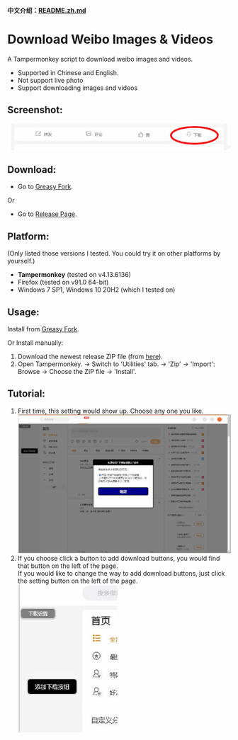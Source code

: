**中文介绍：[README.zh.md](README.zh.md)**

# Download Weibo Images & Videos
A Tampermonkey script to download weibo images and videos.
- Supported in Chinese and English.
- Not support live photo
- Support downloading images and videos

## Screenshot:
![1.jpg](res/1.JPG?raw=true)

## Download:
- Go to [Greasy Fork](https://greasyfork.org/zh-CN/scripts/422130-download-pictures-from-telegraph).

Or
- Go to [Release Page](releases).

## Platform:
(Only listed those versions I tested. You could try it on other platforms by yourself.)
- **Tampermonkey** (tested on v4.13.6136)
- Firefox (tested on v91.0 64-bit)
- Windows 7 SP1, Windows 10 20H2 (which I tested on)

## Usage:
Install from [Greasy Fork](https://greasyfork.org/zh-CN/scripts/422130-download-pictures-from-telegraph).

Or Install manually:
1. Download the newest release ZIP file (from [here](releases)).
2. Open Tampermonkey. -> Switch to 'Utilities' tab. -> 'Zip' -> 'Import': Browse -> Choose the ZIP file -> 'Install'.

## Tutorial:
1. First time, this setting would show up. Choose any one you like.\
![3.jpg](res/3.JPG?raw=true)
2. If you choose click a button to add download buttons, you would find that button on the left of the page.\
   If you would like to change the way to add download buttons, just click the setting button on the left of the page.\
![2.jpg](res/2.JPG?raw=true)
